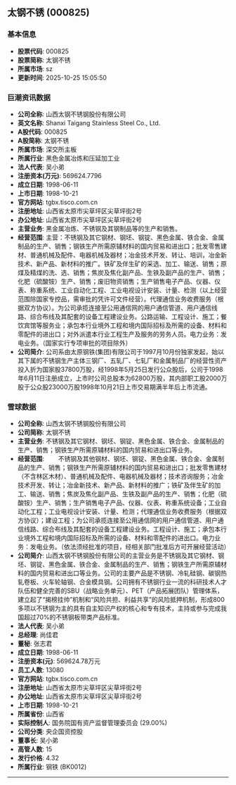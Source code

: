 ## 太钢不锈 (000825)

### 基本信息

- **股票代码**: 000825
- **股票简称**: 太钢不锈
- **所属市场**: sz
- **更新时间**: 2025-10-25 15:05:50

### 巨潮资讯数据

- **公司全称**: 山西太钢不锈钢股份有限公司
- **英文名称**: Shanxi Taigang Stainless Steel Co., Ltd.
- **A股代码**: 000825
- **A股简称**: 太钢不锈
- **所属市场**: 深交所主板
- **所属行业**: 黑色金属冶炼和压延加工业
- **法人代表**: 吴小弟
- **注册资本(万元)**: 569624.7796
- **成立日期**: 1998-06-11
- **上市日期**: 1998-10-21
- **官方网站**: tgbx.tisco.com.cn
- **注册地址**: 山西省太原市尖草坪区尖草坪街2号
- **办公地址**: 山西省太原市尖草坪区尖草坪街2号
- **主营业务**: 黑金属冶炼、不锈钢及其钢制品等的生产和销售。
- **经营范围**: 主营：不锈钢及其它钢材、钢坯、钢锭、黑色金属、铁合金、金属制品的生产、销售；钢铁生产所需原辅材料的国内贸易和进出口；批发零售建材、普通机械及配件、电器机械及器材；冶金技术开发、转让、培训，冶金新技术、新产品、新材料的推广。铁矿及伴生矿的采选、加工、输送、销售；原煤及精煤的洗、选、销售；焦炭及焦化副产品、生铁及副产品的生产、销售；化肥（硫酸铵）生产、销售；废旧物资销售；生产销售电子产品、仪器、仪表、称重系统、工业自动化工程、工业电视设计安装、计量、检测（以上经营范围除国家专控品，需审批的凭许可文件经营）。代理通信业务收费服务（根据双方协议）。为公司承揽连接至公用通信网的用户通信管道、用户通信线路、综合布线及其配套的设备工程建设业务。公路运输、工程设计、施工；餐饮宾馆等服务业；承包本行业境外工程和境内国际招标及所需的设备、材料和零配件的进出口；对外派遣本行业工程生产及服务的劳务人员。电力业务：发电业务。（国家实行专项审批的项目除外）
- **公司简介**: 公司系由太原钢铁(集团)有限公司于1997月10月份独家发起，始以其下属的不锈钢生产主体三钢厂、五轧厂、七轧厂和金属制品厂的经营性资产投入折为国家股37800万股，经1998年5月25日发行公众股后，公司于1998年6月11日注册成立，上市时公司总股本为62800万股，其内部职工股2000万股于公众股23000万股1998年10月21日上市交易期满半年后上市流通。

### 雪球数据

- **公司全称**: 山西太钢不锈钢股份有限公司
- **公司简称**: 太钢不锈
- **主营业务**: 不锈钢及其它钢材、钢坯、钢锭、黑色金属、铁合金、金属制品的生产、销售；钢铁生产所需原辅材料的国内贸易和进出口等业务。
- **经营范围**: 　　不锈钢及其他钢材、钢坯、钢锭、黑色金属、铁合金、金属制品的生产、销售；钢铁生产所需原辅材料的国内贸易和进出口；批发零售建材（不含林区木材）、普通机械及配件、电器机械及器材；技术咨询服务；冶金技术开发、转让；冶金新技术、新产品、新材料的推广；铁矿及伴生矿的加工、输送、销售；焦炭及焦化副产品、生铁及副产品的生产、销售；化肥（硫酸铵）生产、销售；生产销售电子产品、仪器、仪表、称重系统设备；工业自动化工程；工业电视设计安装、计量、检测；代理通信业务收费服务（根据双方协议）；建设工程；为公司承揽连接至公用通信网的用户通信管道、用户通信线路、综合布线及其配套的设备工程建设业务。工程设计、施工；承包本行业境外工程和境内国际招标及所需的设备、材料和零配件的进出口。电力业务：发电业务。（依法须经批准的项目，经相关部门批准后方可开展经营活动）
- **公司简介**: 山西太钢不锈钢股份有限公司的主营业务是不锈钢及其它钢材、钢坯、钢锭、黑色金属、铁合金、金属制品的生产、销售；钢铁生产所需原辅材料的国内贸易和进出口等业务。公司的主要产品是不锈钢、冷轧硅钢、碳钢热轧卷板、火车轮轴钢、合金模具钢。公司拥有不锈钢行业一流的科研技术人才队伍和健全完善的SBU（战略业务单元）、PET（产品拓展团队）管理体系，建立起了“揭榜挂帅”机制和“风险共担、利益共享”的风险抵押机制，形成800多项以不锈钢为主的具有自主知识产权的核心和专有技术，主持或参与完成我国超过70%的不锈钢板带类产品标准。
- **法人代表**: 吴小弟
- **总经理**: 尚佳君
- **董秘**: 张志君
- **成立日期**: 1998-06-11
- **注册资本(元)**: 569624.78万元
- **员工人数**: 13080
- **官方网站**: tgbx.tisco.com.cn
- **注册地址**: 山西省太原市尖草坪区尖草坪街2号
- **办公地址**: 山西省太原市尖草坪区尖草坪街2号
- **上市日期**: 1998-10-21
- **所属省份**: 山西省
- **实际控制人**: 国务院国有资产监督管理委员会 (29.00%)
- **公司分类**: 央企国资控股
- **董事长**: 吴小弟
- **高管人数**: 15
- **发行价格**: 4.32
- **所属行业**: 钢铁 (BK0012)

---